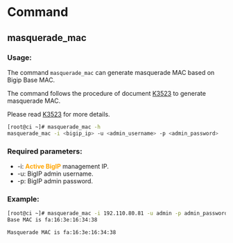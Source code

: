 # Command

## masquerade_mac

### Usage:

The command `masquerade_mac` can generate masquerade MAC based on Bigip Base MAC.


The command follows the procedure of document [K3523](https://support.f5.com/csp/article/K3523) to generate masquerade MAC.

Please read [K3523](https://support.f5.com/csp/article/K3523) for more details.

```bash
[root@ci ~]# masquerade_mac -h
masquerade_mac -i <bigip_ip> -u <admin_username> -p <admin_password>
```

### Required parameters:

* -i: <font color='orange'>**Active BigIP**</font> management IP.
* -u: BigIP admin username.
* -p: BigIP admin password.

### Example:

```bash
[root@ci ~]# masquerade_mac -i 192.110.80.81 -u admin -p admin_password
Base MAC is fa:16:3e:16:34:38

Masquerade MAC is fa:16:3e:16:34:38

```
